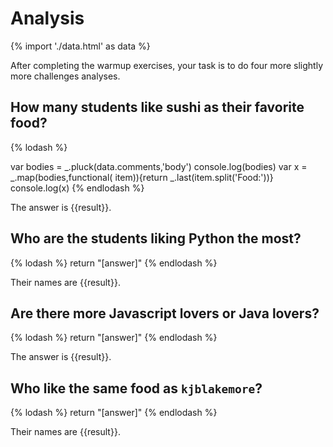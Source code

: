 # Analysis

{% import './data.html' as data %}

After completing the warmup exercises, your task is to do four more slightly
more challenges analyses.

## How many students like sushi as their favorite food?

{% lodash %}

 var bodies = _.pluck(data.comments,'body')
 console.log(bodies)
 var x = _.map(bodies,functional( item)){return _.last(item.split('Food:'))}
 console.log(x)
{% endlodash %}

The answer is {{result}}.

## Who are the students liking Python the most?

{% lodash %}
return "[answer]"
{% endlodash %}

Their names are {{result}}.

## Are there more Javascript lovers or Java lovers?

{% lodash %}
return "[answer]"
{% endlodash %}

The answer is {{result}}.

## Who like the same food as `kjblakemore`?

{% lodash %}
return "[answer]"
{% endlodash %}

Their names are {{result}}.
